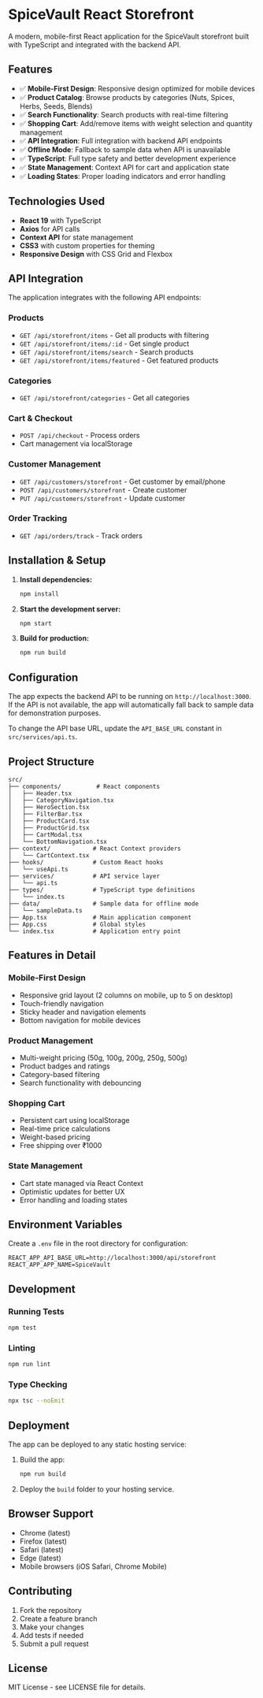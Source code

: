 # SpiceVault React Storefront

A modern, mobile-first React application for the SpiceVault storefront built with TypeScript and integrated with the backend API.

## Features

- ✅ **Mobile-First Design**: Responsive design optimized for mobile devices
- ✅ **Product Catalog**: Browse products by categories (Nuts, Spices, Herbs, Seeds, Blends)
- ✅ **Search Functionality**: Search products with real-time filtering
- ✅ **Shopping Cart**: Add/remove items with weight selection and quantity management
- ✅ **API Integration**: Full integration with backend API endpoints
- ✅ **Offline Mode**: Fallback to sample data when API is unavailable
- ✅ **TypeScript**: Full type safety and better development experience
- ✅ **State Management**: Context API for cart and application state
- ✅ **Loading States**: Proper loading indicators and error handling

## Technologies Used

- **React 19** with TypeScript
- **Axios** for API calls
- **Context API** for state management
- **CSS3** with custom properties for theming
- **Responsive Design** with CSS Grid and Flexbox

## API Integration

The application integrates with the following API endpoints:

### Products
- `GET /api/storefront/items` - Get all products with filtering
- `GET /api/storefront/items/:id` - Get single product
- `GET /api/storefront/items/search` - Search products
- `GET /api/storefront/items/featured` - Get featured products

### Categories
- `GET /api/storefront/categories` - Get all categories

### Cart & Checkout
- `POST /api/checkout` - Process orders
- Cart management via localStorage

### Customer Management
- `GET /api/customers/storefront` - Get customer by email/phone
- `POST /api/customers/storefront` - Create customer
- `PUT /api/customers/storefront` - Update customer

### Order Tracking
- `GET /api/orders/track` - Track orders

## Installation & Setup

1. **Install dependencies:**
   ```bash
   npm install
   ```

2. **Start the development server:**
   ```bash
   npm start
   ```

3. **Build for production:**
   ```bash
   npm run build
   ```

## Configuration

The app expects the backend API to be running on `http://localhost:3000`. If the API is not available, the app will automatically fall back to sample data for demonstration purposes.

To change the API base URL, update the `API_BASE_URL` constant in `src/services/api.ts`.

## Project Structure

```
src/
├── components/          # React components
│   ├── Header.tsx
│   ├── CategoryNavigation.tsx
│   ├── HeroSection.tsx
│   ├── FilterBar.tsx
│   ├── ProductCard.tsx
│   ├── ProductGrid.tsx
│   ├── CartModal.tsx
│   └── BottomNavigation.tsx
├── context/            # React Context providers
│   └── CartContext.tsx
├── hooks/              # Custom React hooks
│   └── useApi.ts
├── services/           # API service layer
│   └── api.ts
├── types/              # TypeScript type definitions
│   └── index.ts
├── data/               # Sample data for offline mode
│   └── sampleData.ts
├── App.tsx             # Main application component
├── App.css             # Global styles
└── index.tsx           # Application entry point
```

## Features in Detail

### Mobile-First Design
- Responsive grid layout (2 columns on mobile, up to 5 on desktop)
- Touch-friendly navigation
- Sticky header and navigation elements
- Bottom navigation for mobile devices

### Product Management
- Multi-weight pricing (50g, 100g, 200g, 250g, 500g)
- Product badges and ratings
- Category-based filtering
- Search functionality with debouncing

### Shopping Cart
- Persistent cart using localStorage
- Real-time price calculations
- Weight-based pricing
- Free shipping over ₹1000

### State Management
- Cart state managed via React Context
- Optimistic updates for better UX
- Error handling and loading states

## Environment Variables

Create a `.env` file in the root directory for configuration:

```env
REACT_APP_API_BASE_URL=http://localhost:3000/api/storefront
REACT_APP_APP_NAME=SpiceVault
```

## Development

### Running Tests
```bash
npm test
```

### Linting
```bash
npm run lint
```

### Type Checking
```bash
npx tsc --noEmit
```

## Deployment

The app can be deployed to any static hosting service:

1. Build the app:
   ```bash
   npm run build
   ```

2. Deploy the `build` folder to your hosting service.

## Browser Support

- Chrome (latest)
- Firefox (latest)
- Safari (latest)
- Edge (latest)
- Mobile browsers (iOS Safari, Chrome Mobile)

## Contributing

1. Fork the repository
2. Create a feature branch
3. Make your changes
4. Add tests if needed
5. Submit a pull request

## License

MIT License - see LICENSE file for details.
